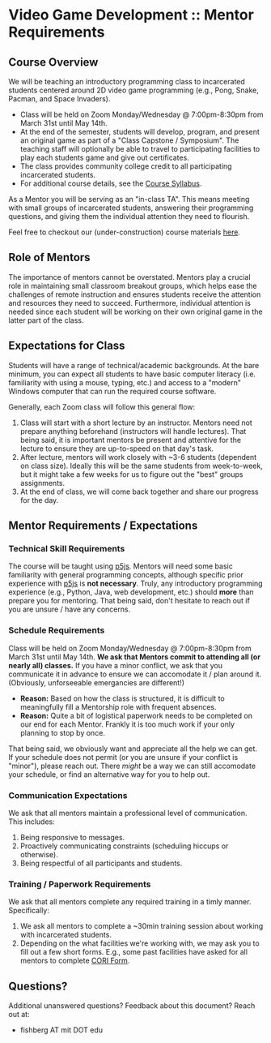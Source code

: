 # Video Game Development :: Mentor Requirements

## Course Overview

We will be teaching an introductory programming class to incarcerated students centered around 2D video game programming (e.g., Pong, Snake, Pacman, and Space Invaders).
- Class will be held on Zoom Monday/Wednesday @ 7:00pm-8:30pm from March 31st until May 14th.
- At the end of the semester, students will develop, program, and present an original game as part of a "Class Capstone / Symposium". The teaching staff will optionally be able to travel to participating facilities to play each students game and give out certificates.
- The class provides community college credit to all participating incarcerated students.
- For additional course details, see the [Course Syllabus](../course/syllabus.md).

As a Mentor you will be serving as an "in-class TA". This means meeting with small groups of incarcerated students, answering their programming questions, and giving them the individual attention they need to flourish.

Feel free to checkout our (under-construction) course materials [here](https://teji-vgd.github.io/vgd-course/).

## Role of Mentors
The importance of mentors cannot be overstated. Mentors play a crucial role in maintaining small classroom breakout groups, which helps ease the challenges of remote instruction and ensures students receive the attention and resources they need to succeed. Furthermore, individual attention is needed since each student will be working on their own original game in the latter part of the class.

## Expectations for Class
Students will have a range of technical/academic backgrounds. At the bare minimum, you can expect all students to have basic computer literacy (i.e. familiarity with using a mouse, typing, etc.) and access to a "modern" Windows computer that can run the required course software.

Generally, each Zoom class will follow this general flow:
1. Class will start with a short lecture by an instructor. Mentors need not prepare anything beforehand (instructors will handle lectures). That being said, it is important mentors be present and attentive for the lecture to ensure they are up-to-speed on that day's task.
2. After lecture, mentors will work closely with ~3-6 students (dependent on class size). Ideally this will be the same students from week-to-week, but it might take a few weeks for us to figure out the "best" groups assignments.
3. At the end of class, we will come back together and share our progress for the day.

## Mentor Requirements / Expectations

### Technical Skill Requirements
The course will be taught using [p5js](https://p5js.org/). Mentors will need some basic familiarity with general programming concepts, although specific prior experience with [p5js](https://p5js.org/) is **not necessary**. Truly, any introductory programming experience (e.g., Python, Java, web development, etc.) should **more** than prepare you for mentoring. That being said, don't hesitate to reach out if you are unsure / have any concerns.

### Schedule Requirements
Class will be held on Zoom Monday/Wednesday @ 7:00pm-8:30pm from March 31st until May 14th. **We ask that Mentors commit to attending all (or nearly all) classes.** If you have a minor conflict, we ask that you communicate it in advance to ensure we can accomodate it / plan around it. (Obviously, unforseeable emergancies are different!)
- **Reason:** Based on how the class is structured, it is difficult to meaningfully fill a Mentorship role with frequent absences.
- **Reason:** Quite a bit of logistical paperwork needs to be completed on our end for each Mentor. Frankly it is too much work if your only planning to stop by once.

That being said, we obviously want and appreciate all the help we can get. If your schedule does not permit (or you are unsure if your conflict is "minor"), please reach out. There *might* be a way we can still accomodate your schedule, or find an alternative way for you to help out.

### Communication Expectations
We ask that all mentors maintain a professional level of communication. This includes:
1. Being responsive to messages.
2. Proactively communicating constraints (scheduling hiccups or otherwise).
3. Being respectful of all participants and students.

### Training / Paperwork Requirements
We ask that all mentors complete any required training in a timly manner. Specifically:
1. We ask all mentors to complete a ~30min training session about working with incarcerated students.
2. Depending on the what facilities we're working with, we may ask you to fill out a few short forms. E.g., some past facilities have asked for all mentors to complete [CORI Form](https://www.mass.gov/massachusetts-criminal-offender-record-information-cori).

## Questions?
Additional unanswered questions? Feedback about this document? Reach out at:
- fishberg AT mit DOT edu
